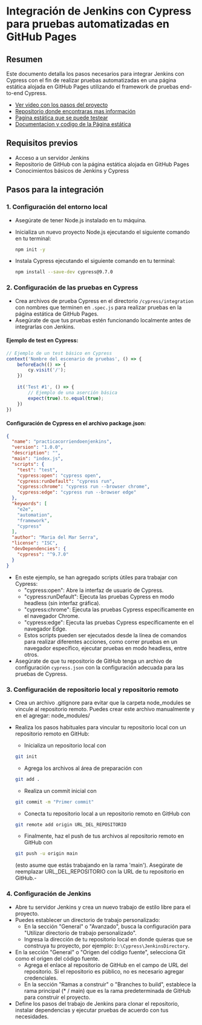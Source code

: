 # Integración de Jenkins con Cypress para pruebas automatizadas en GitHub Pages

## Resumen

Este documento detalla los pasos necesarios para integrar Jenkins con Cypress con el fin de realizar pruebas automatizadas en una página estática alojada en GitHub Pages utilizando el framework de pruebas end-to-end Cypress.

- [Ver video con los pasos del proyecto](https://youtu.be/VHCtJ9xah3s)
- [Repositorio donde encontraras mas información](https://github.com/JoanEsquivel/cypress-demo-framework)
- [Pagina estática que se puede testear](https://mdmserra.github.io/challenge-oracle-decoder/)
- [Documentacion y codigo de la Página estática](https://github.com/MDMSerra/challenge-oracle-decoder?tab=readme-ov-file)

## Requisitos previos

- Acceso a un servidor Jenkins
- Repositorio de GitHub con la página estática alojada en GitHub Pages
- Conocimientos básicos de Jenkins y Cypress

## Pasos para la integración

### 1. Configuración del entorno local

- Asegúrate de tener Node.js instalado en tu máquina.
- Inicializa un nuevo proyecto Node.js ejecutando el siguiente comando en tu terminal:

  ```bash
  npm init -y
  
- Instala Cypress ejecutando el siguiente comando en tu terminal:

  ```bash
  npm install --save-dev cypress@9.7.0

### 2. Configuración de las pruebas en Cypress

- Crea archivos de prueba Cypress en el directorio `/cypress/integration` con nombres que terminen en `.spec.js` para realizar pruebas en la página estática de GitHub Pages.
- Asegúrate de que tus pruebas estén funcionando localmente antes de integrarlas con Jenkins.

#### Ejemplo de test en Cypress:

```javascript
// Ejemplo de un test básico en Cypress
context('Nombre del escenario de pruebas', () => {
    beforeEach(() => {
        cy.visit('/');
    })
    
    it('Test #1', () => {
        // Ejemplo de una aserción básica
        expect(true).to.equal(true);
    })
})
```
#### Configuración de Cypress en el archivo package.json:

```json
{
  "name": "practicacorriendoenjenkins",
  "version": "1.0.0",
  "description": "",
  "main": "index.js",
  "scripts": {
    "test": "test",
    "cypress:open": "cypress open",
    "cypress:runDefault": "cypress run",
    "cypress:chrome": "cypress run --browser chrome",
    "cypress:edge": "cypress run --browser edge"
  },
  "keywords": [
    "e2e",
    "automation",
    "framework",
    "cypress"
  ],
  "author": "Maria del Mar Serra",
  "license": "ISC",
  "devDependencies": {
    "cypress": "^9.7.0"
  }
}
```

- En este ejemplo, se han agregado scripts útiles para trabajar con Cypress:
  - "cypress:open": Abre la interfaz de usuario de Cypress.
  - "cypress:runDefault": Ejecuta las pruebas Cypress en modo headless (sin interfaz gráfica).
  - "cypress:chrome": Ejecuta las pruebas Cypress específicamente en el navegador Chrome.
  - "cypress:edge": Ejecuta las pruebas Cypress específicamente en el navegador Edge.
  - Estos scripts pueden ser ejecutados desde la línea de comandos para realizar diferentes acciones, como correr pruebas en un navegador específico, ejecutar pruebas en modo headless, entre otros.
- Asegúrate de que tu repositorio de GitHub tenga un archivo de configuración `cypress.json` con la configuración adecuada para las pruebas de Cypress.

### 3. Configuración de repositorio local y repositorio remoto
- Crea un archivo .gitignore para evitar que la carpeta node_modules se vincule al repositorio remoto. Puedes crear este archivo manualmente y en el agregar: node_modules/
  
- Realiza los pasos habituales para vincular tu repositorio local con un repositorio remoto en GitHub:
  - Inicializa un repositorio local con 
  ```bash
  git init
  ```
  
  
  - Agrega los archivos al área de preparación con 
  ```bash
  git add .
  ```

  
  - Realiza un commit inicial con 
  ```bash
  git commit -m "Primer commit"
  ```

  
  - Conecta tu repositorio local a un repositorio remoto en GitHub con 
  ```bash
  git remote add origin URL_DEL_REPOSITORIO
  ```

  
  - Finalmente, haz el push de tus archivos al repositorio remoto en GitHub con 
  ```bash
  git push -u origin main
  ```

  
  (esto asume que estás trabajando en la rama 'main'). Asegúrate de reemplazar URL_DEL_REPOSITORIO con la URL de tu repositorio en GitHub.-

### 4. Configuración de Jenkins

- Abre tu servidor Jenkins y crea un nuevo trabajo de estilo libre para el proyecto.
- Puedes establecer un directorio de trabajo personalizado:
  - En la sección "General" o "Avanzado", busca la configuración para "Utilizar directorio de trabajo personalizado".
  - Ingresa la dirección de tu repositorio local en donde quieras que se construya tu proyecto, por ejemplo: `D:\Cypress\JenkinsDirectory`.
- En la sección "General" o "Origen del código fuente", selecciona Git como el origen del código fuente.
  - Agrega el enlace al repositorio de GitHub en el campo de URL del repositorio. Si el repositorio es público, no es necesario agregar credenciales.
  - En la sección "Ramas a construir" o "Branches to build", establece la rama principal (* / main) que es la rama predeterminada de GitHub para construir el proyecto.
- Define los pasos del trabajo de Jenkins para clonar el repositorio, instalar dependencias y ejecutar pruebas de acuerdo con tus necesidades.
